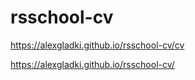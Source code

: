 # rsschool-cv
https://alexgladki.github.io/rsschool-cv/cv

https://alexgladki.github.io/rsschool-cv/
